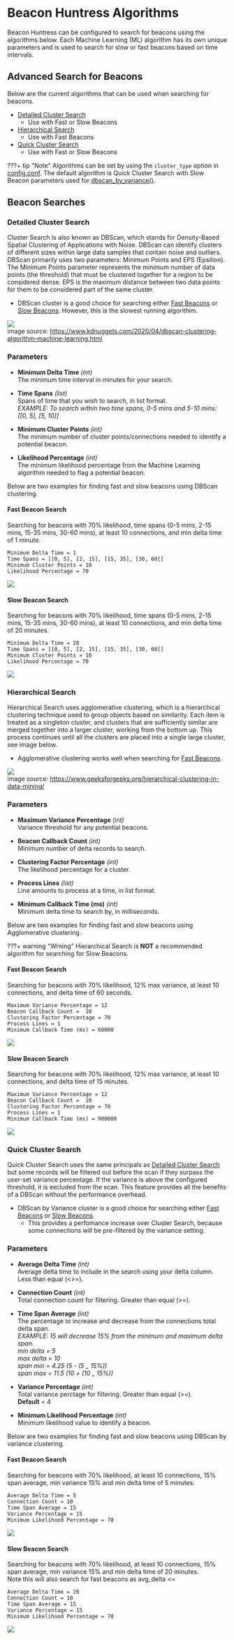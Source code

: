# Beacon Huntress Algorithms

Beacon Huntress can be configured to search for beacons using the algorithms below. Each Machine Learning (ML) algorithm has its own unique parameters and is used to search for slow or fast beacons based on time intervals.

## <a name="searchforbeacons"></a>**Advanced Search for Beacons**

Below are the current algorithms that can be used when searching for beacons.

- [Detailed Cluster Search](#clustersearch)
  - Use with Fast or Slow Beacons
- [Hierarchical Search](#hierarchicalsearch)
  - Use with Fast Beacons
- [Quick Cluster Search](#quickcluster)
  - Use with Fast or Slow Beacons

???+ tip "Note"
    Algorithms can be set by using the `cluster_type` option in [config.conf](../configuration). The default algorithm is Quick Cluster Search with Slow Beacon parameters used for [dbscan_by_variance()](#dbscanbyvariance).<br>

## <a name="beaconssearch"></a>**Beacon Searches**

### <a name="clustersearch"></a>**Detailed Cluster Search**

Cluster Search is also known as DBScan, which stands for Density-Based Spatial Clustering of Applications with Noise. DBScan can identify clusters of different sizes within large data samples that contain noise and outliers. DBScan primarily uses two parameters: Minimum Points and EPS (Epsilion). The Minimum Points parameter represents the minimum number of data points (the threshold) that must be clustered together for a region to be considered dense. EPS is the maximum distance between two data points for them to be considered part of the same cluster.

- DBScan cluster is a good choice for searching either [Fast Beacons](../#fs_beacons) or [Slow Beacons](../#fs_beacons). However, this is the slowest running algorithim.

![](/assets/img/bh/dbscan.png)
<br>image source: https://www.kdnuggets.com/2020/04/dbscan-clustering-algorithm-machine-learning.html

### **Parameters**

- **Minimum Delta Time** <i>(int)</i><br>
  The minimum time interval in minutes for your search.<br>

- **Time Spans** <i>(list)</i> <br>
  Spans of time that you wish to search, in list format. <br>
  <i>EXAMPLE: To search within two time spans, 0-5 mins and 5-10 mins:<br>
  <t>[[0, 5], [5, 10]]</i><br>

- **Minimum Cluster Points** <i>(int)</i><br>
  The minimum number of cluster points/connections needed to identify a potential beacon.<br>

- **Likelihood Percentage** <i>(int)</i> <br>
  The minimum likelihood percentage from the Machine Learning algorithm needed to flag a potential beacon.<br>

Below are two examples for finding fast and slow beacons using DBScan clustering.

#### **Fast Beacon Search**

Searching for beacons with 70% likelihood, time spans (0-5 mins, 2-15 mins, 15-35 mins, 30-60 mins), at least 10 connections, and min delta time of 1 minute.

```
Minimum Delta Time = 1
Time Spans = [[0, 5], [2, 15], [15, 35], [30, 60]]
Minimum Cluster Points = 10
Likelihood Percentage = 70
```

![](/assets/img/bh/cluster_fast.png)

#### **Slow Beacon Search**

Searching for beacons with 70% likelihood, time spans (0-5 mins, 2-15 mins, 15-35 mins, 30-60 mins), at least 10 connections, and min delta time of 20 minutes.

```
Minimum Delta Time = 20
Time Spans = [[0, 5], [2, 15], [15, 35], [30, 60]]
Minimum Cluster Points = 10
Likelihood Percentage = 70
```

![](/assets/img/bh/cluster_slow.png)

### <a name="hierarchicalsearch"></a>**Hierarchical Search**

Hierarchical Search uses agglomerative clustering, which is a hierarchical clustering technique used to group objects based on similarity. Each item is treated as a singleton cluster, and clusters that are sufficiently similar are merged together into a larger cluster, working from the bottom up. This process continues until all the clusters are placed into a single large cluster, see image below.

- Agglomerative clustering works well when searching for [Fast Beacons](../#fs_beacons).

![](/assets/img/bh/agg_cluster.png)
<br>image source: https://www.geeksforgeeks.org/hierarchical-clustering-in-data-mining/

### **Parameters**

- **Maximum Variance Percentage** <i>(int)</i><br>
  Variance threshold for any potential beacons.<br>

- **Beacon Callback Count** <i>(int)</i><br>
  Minimum number of delta records to search.<br>

- **Clustering Factor Percentage** <i>(int)</i><br>
  The likelihood percentage for a cluster.<br>

- **Process Lines** <i>(list)</i><br>
  Line amounts to process at a time, in list format.<br>

- **Minimum Callback Time (ms)** <i>(int)</i><br>
  Minimum delta time to search by, in milliseconds.<br>

Below are two examples for finding fast and slow beacons using Agglomerative clustering.

???+ warning "Wrning"
    Hierarchical Search is **NOT** a recommended algorithm for searching for Slow Beacons.<br>

#### **Fast Beacon Search**

Searching for beacons with 70% likelihood, 12% max variance, at least 10 connections, and delta time of 60 seconds.

```
Maximum Variance Percentage = 12
Beacon Callback Count =  10
Clustering Factor Percentage = 70
Process Lines = 1
Minimum Callback Time (ms) = 60000
```

![](/assets/img/bh/agg_fast.png)

#### **Slow Beacon Search**

Searching for beacons with 70% likelihood, 12% max variance, at least 10 connections, and delta time of 15 minutes.

```
Maximum Variance Percentage = 12
Beacon Callback Count =  10
Clustering Factor Percentage = 70
Process Lines = 1
Minimum Callback Time (ms) = 900000
```

![](/assets/img/bh/agg_slow.png)

### <a name="quickclustersearch"></a>**Quick Cluster Search**

Quick Cluster Search uses the same principals as [Detailed Cluster Search](#clustersearch) but some records will be filtered out before the scan if they surpass the user-set variance percentage. If the variance is above the configured threshold, it is excluded from the scan. This feature provides all the benefits of a DBScan without the performance overhead.

- DBScan by Variance cluster is a good choice for searching either [Fast Beacons](../#fs_beacons) or [Slow Beacons](../#fs_beacons).
  - This provides a perfomance increase over Cluster Search, because some connections will be pre-filtered by the variance setting.

### **Parameters**

- **Average Delta Time** <i>(int)</i><br>
  Average delta time to include in the search using your delta column. Less than equal (<>=).<br>

- **Connection Count** <i>(int)</i><br>
  Total connection count for filtering. Greater than equal (>=).<br>

- **Time Span Average** <i>(int)</i> <br>
  The percentage to increase and decrease from the connections total delta span.<br>
  <i>EXAMPLE: 15 will decrease 15% from the minimum and maximum delta span.<br>
  <t>min delta = 5<br>
  <t>max delta = 10<br>
  <t>span min = 4.25 (5 - (5 _ 15%))<br>
  <t>span max = 11.5 (10 + (10 _ 15%))</i><br>

- **Variance Percentage** <i>(int)</i><br>
  Total variance perctage for filtering. Greater than equal (>=).<br>
  **Default** = 4<br>

- **Minimum Likelihood Percentage** <i>(int)</i> <br>
  Minimum likelihood value to identify a beacon.<br>

Below are two examples for finding fast and slow beacons using DBScan by variance clustering.

#### **Fast Beacon Search**

Searching for beacons with 70% likelihood, at least 10 connections, 15% span average, min variance 15% and min delta time of 5 minutes.

```
Average Delta Time = 5
Connection Count = 10
Time Span Average = 15
Variance Percentage = 15
Minimum Likelihood Percentage = 70
```

![](/assets/img/bh/quickcluster_fast.png)

#### **Slow Beacon Search**

Searching for beacons with 70% likelihood, at least 10 connections, 15% span average, min variance 15% and min delta time of 20 minutes.<br>
Note this will also search for fast beacons as avg_delta <=

```
Average Delta Time = 20
Connection Count = 10
Time Span Average = 15
Variance Percentage = 15
Minimum Likelihood Percentage = 70
```

![](/assets/img/bh/quickcluster_slow.png)
